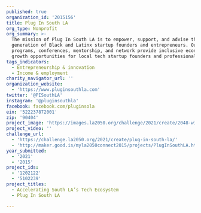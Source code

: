 ```yaml
---
published: true
organization_id: '2015156'
title: Plug In South LA
org_type: Nonprofit
org_summary: >-
  The mission of Plug In South LA is to empower, support, and advise the next
  generation of Black and Latinx startup founders and entrepreneurs. Our
  programs, conferences, mentorship, and network provide inclusive economic
  growth opportunities for local tech startup founders and professionals.
tags_indicators:
  - Entrepreneurship & innovation
  - Income & employment
charity_navigator_url: ''
organization_website:
  - 'https://www.pluginsouthla.com'
twitter: '@PISouthLA'
instagram: '@pluginsouthla'
facebook: facebook.com/pluginsola
ein: '522237872001'
zip: '90404'
project_image: 'https://images.la2050.org/challenge/2021/create/2048-wide/plug-in-south-la.jpg'
project_video: ''
challenge_url:
  - 'https://challenge.la2050.org/2021/create/plug-in-south-la/'
  - 'http://maker.good.is/myla2050connect2015/projects/PlugInSouthLA.html'
year_submitted:
  - '2021'
  - '2015'
project_ids:
  - '1202122'
  - '5102239'
project_titles:
  - Accelerating South LA’s Tech Ecosystem
  - Plug In South LA

---
```

